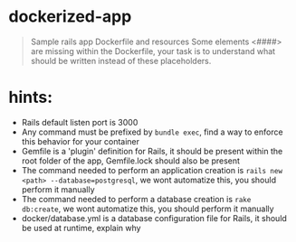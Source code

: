 # dockerized-app
> Sample rails app Dockerfile and resources
> Some elements <####> are missing within the Dockerfile,
> your task is to understand what should be written instead of these placeholders.

# hints:
* Rails default listen port is 3000
* Any command must be prefixed by `bundle exec`, find a way to enforce this behavior for your container
* Gemfile is a 'plugin' definition for Rails, it should be present within the root folder of the app, Gemfile.lock should also be present
* The command needed to perform an application creation is `rails new <path> --database=postgresql`, we wont automatize this, you should perform it manually
* The command needed to perform a database creation is `rake db:create`, we wont automatize this, you should perform it manually
* docker/database.yml is a database configuration file for Rails, it should be used at runtime, explain why

